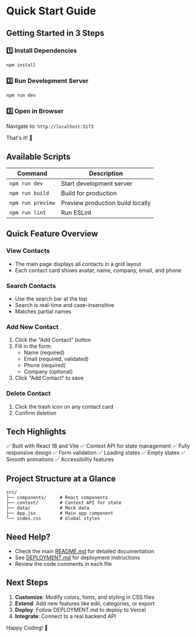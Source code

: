 # Quick Start Guide

## Getting Started in 3 Steps

### 1️⃣ Install Dependencies
```bash
npm install
```

### 2️⃣ Run Development Server
```bash
npm run dev
```

### 3️⃣ Open in Browser
Navigate to: `http://localhost:5173`

That's it! 🎉

## Available Scripts

| Command | Description |
|---------|-------------|
| `npm run dev` | Start development server |
| `npm run build` | Build for production |
| `npm run preview` | Preview production build locally |
| `npm run lint` | Run ESLint |

## Quick Feature Overview

### View Contacts
- The main page displays all contacts in a grid layout
- Each contact card shows avatar, name, company, email, and phone

### Search Contacts
- Use the search bar at the top
- Search is real-time and case-insensitive
- Matches partial names

### Add New Contact
1. Click the "Add Contact" button
2. Fill in the form:
   - Name (required)
   - Email (required, validated)
   - Phone (required)
   - Company (optional)
3. Click "Add Contact" to save

### Delete Contact
1. Click the trash icon on any contact card
2. Confirm deletion

## Tech Highlights

✅ Built with React 18 and Vite
✅ Context API for state management
✅ Fully responsive design
✅ Form validation
✅ Loading states
✅ Empty states
✅ Smooth animations
✅ Accessibility features

## Project Structure at a Glance

```
src/
├── components/     # React components
├── context/        # Context API for state
├── data/           # Mock data
├── App.jsx         # Main app component
└── index.css       # Global styles
```

## Need Help?

- Check the main [README.md](README.md) for detailed documentation
- See [DEPLOYMENT.md](DEPLOYMENT.md) for deployment instructions
- Review the code comments in each file

## Next Steps

1. **Customize**: Modify colors, fonts, and styling in CSS files
2. **Extend**: Add new features like edit, categories, or export
3. **Deploy**: Follow DEPLOYMENT.md to deploy to Vercel
4. **Integrate**: Connect to a real backend API

Happy Coding! 🚀
